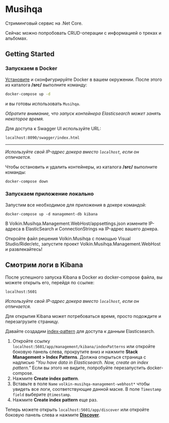 # Musihqa

Стриминговый сервис на .Net Core.

Сейчас можно попробовать CRUD-операции с информацией о треках и альбомах.

## Getting Started

### Запускаем в Docker

 [Установите](https://docs.docker.com/desktop/) и сконфигурируйте Docker в вашем окружении. После этого из каталога **/src/** выполните команду:

~~~bash
docker-compose up -d
~~~

и вы готовы использовать `Musihqa`.

*Обратите внимание, что запуск контейнера Elasticsearch может занять некоторое время.*

Для доступа к Swagger UI используйте URL:

~~~
localhost:8090/swagger/index.html
~~~

---

*Используйте свой IP-адрес докера вместо `localhost`, если он отличается.*

Чтобы остановить и удалить контейнеры, из каталога **/src/** выполните команды:

~~~
docker-compose down
~~~

### Запускаем приложение локально

Запустим все необходимое для приложения в докере командой:

~~~
docker-compose up -d management-db kibana
~~~

В Volkin.Musihqa.Management.WebHost/appsettings.json измените IP-адреса в ElasticSearch и ConnectionStrings на IP-адрес вашего докера.

Откройте файл решения Volkin.Musihqa с помощью Visual Studio/Rider/etc, запустите проект Volkin.Musihqa.Management.WebHost и развлекайтесь!

## Смотрим логи в Kibana

После успешного запуска Kibana в Docker из docker-compose файла, вы можете открыть его, перейдя по ссылке:

~~~
localhost:5601
~~~

*Используйте свой IP-адрес докера вместо `localhost`, если он отличается.*

Для открытия Kibana может потребоваться время, просто подождите и перезагрузите страницу.

Давайте создадим [index-pattern](https://www.elastic.co/guide/en/kibana/7.17/index-patterns.html#index-patterns) для доступа к данным Elasticsearch.

1. Откройте ссылку `localhost:5601/app/management/kibana/indexPatterns` или откройте боковую панель слева, прокрутите вниз и нажмите **Stack Management > Index Patterns**. Должна открыться страница с надписью *"You have data in Elasticsearch. Now, create an index pattern."* Если вы этого не видите, попробуйте перезапустить docker-compose.
2. Нажмите **Create index pattern**.
3. Вставьте в поле `Name` `volkin-musihqa-management-webhost*` чтобы увидеть все логи, соответствующие данной маске. В поле `Timestamp field` выберите `@timestamp`. 
4. Нажмите **Create index pattern** еще раз.

Теперь можете открыть `localhost:5601/app/discover` или откройте боковую панель слева и нажмите [**Discover**](https://www.elastic.co/guide/en/kibana/current/discover.html).

